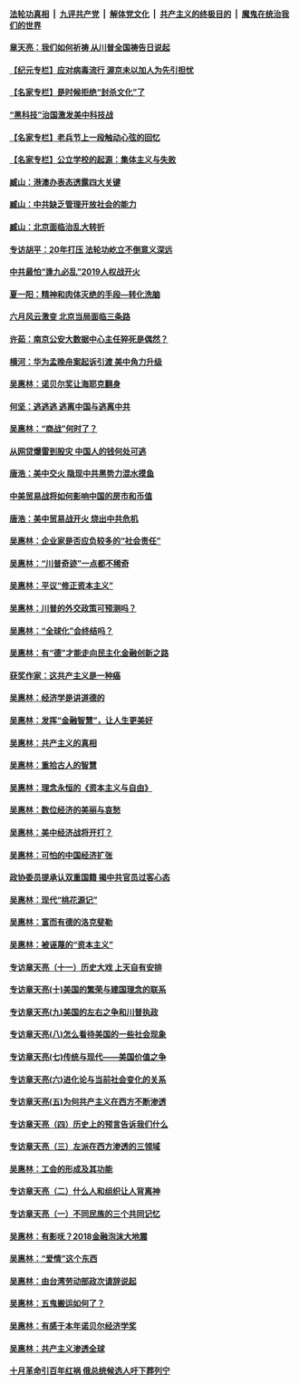 ####  [法轮功真相](../../../../basic/blob/master/README.md?t=05081431) &nbsp;|&nbsp; [九评共产党](../../../../9ping.md/blob/master/README.md?t=05081431) &nbsp;|&nbsp; [解体党文化](../../../../jtdwh.md/blob/master/README.md?t=05081431)  &nbsp;|&nbsp; [共产主义的终极目的](../../../../gczydzjmd.md/blob/master/README.md?t=05081431) &nbsp;|&nbsp; [魔鬼在统治我们的世界](../../../../mgztzwmdsj.md/blob/master/README.md?t=05081431) 

#### [章天亮：我们如何祈祷 从川普全国祷告日说起](../pages/nsc423/n11944627.md?t=05081431) 

#### [【纪元专栏】应对病毒流行 渥京未以加人为先引担忧](../pages/nsc423/n11875714.md?t=05081431) 

#### [【名家专栏】是时候拒绝“封杀文化”了](../pages/nsc423/n11814093.md?t=05081431) 

#### [“黑科技”治国激发美中科技战](../pages/nsc423/n11638056.md?t=05081431) 

#### [【名家专栏】老兵节上一段触动心弦的回忆](../pages/nsc423/n11646016.md?t=05081431) 

#### [【名家专栏】公立学校的起源：集体主义与失败](../pages/nsc423/n11601833.md?t=05081431) 

#### [臧山：港澳办表态透露四大关键](../pages/nsc423/n11421628.md?t=05081431) 

#### [臧山：中共缺乏管理开放社会的能力](../pages/nsc423/n11407457.md?t=05081431) 

#### [臧山：北京面临治乱大转折](../pages/nsc423/n11406895.md?t=05081431) 

#### [专访胡平：20年打压 法轮功屹立不倒意义深远](../pages/nsc423/n11398800.md?t=05081431) 

#### [中共最怕“逢九必乱”2019人权战开火](../pages/nsc423/n11385248.md?t=05081431) 

#### [夏一阳：精神和肉体灭绝的手段—转化洗脑](../pages/nsc423/n11368250.md?t=05081431) 

#### [六月风云激变 北京当局面临三条路](../pages/nsc423/n11313668.md?t=05081431) 

#### [许茹：南京公安大数据中心主任猝死是偶然？](../pages/nsc423/n11064744.md?t=05081431) 

#### [横河：华为孟晚舟案起诉引渡 美中角力升级](../pages/nsc423/n11027230.md?t=05081431) 

#### [吴惠林：诺贝尔奖让海耶克翻身](../pages/nsc423/n10890049.md?t=05081431) 

#### [何坚：逃逃逃 逃离中国与逃离中共](../pages/nsc423/n10592891.md?t=05081431) 

#### [吴惠林：“商战”何时了？](../pages/nsc423/n10573558.md?t=05081431) 

#### [从网贷爆雷到股灾 中国人的钱何处可逃](../pages/nsc423/n10572800.md?t=05081431) 

#### [唐浩：美中交火 隐现中共黑势力混水摸鱼](../pages/nsc423/n10544040.md?t=05081431) 

#### [中美贸易战将如何影响中国的房市和币值](../pages/nsc423/n10543697.md?t=05081431) 

#### [唐浩：美中贸易战开火 烧出中共危机](../pages/nsc423/n10540126.md?t=05081431) 

#### [吴惠林：企业家是否应负较多的“社会责任”](../pages/nsc423/n10535022.md?t=05081431) 

#### [吴惠林：“川普奇迹”一点都不稀奇](../pages/nsc423/n10512808.md?t=05081431) 

#### [吴惠林：平议“修正资本主义”](../pages/nsc423/n10495724.md?t=05081431) 

#### [吴惠林：川普的外交政策可预测吗？](../pages/nsc423/n10462387.md?t=05081431) 

#### [吴惠林：“全球化”会终结吗？](../pages/nsc423/n10452838.md?t=05081431) 

#### [吴惠林：有“德”才能走向民主化金融创新之路](../pages/nsc423/n10432292.md?t=05081431) 

#### [获奖作家：这共产主义是一种癌](../pages/nsc423/n10431541.md?t=05081431) 

#### [吴惠林：经济学是讲道德的](../pages/nsc423/n10398014.md?t=05081431) 

#### [吴惠林：发挥“金融智慧”，让人生更美好](../pages/nsc423/n10375019.md?t=05081431) 

#### [吴惠林：共产主义的真相](../pages/nsc423/n10351394.md?t=05081431) 

#### [吴惠林：重拾古人的智慧](../pages/nsc423/n10337691.md?t=05081431) 

#### [吴惠林：理念永恒的《资本主义与自由》](../pages/nsc423/n10316274.md?t=05081431) 

#### [吴惠林：数位经济的美丽与哀愁](../pages/nsc423/n10292946.md?t=05081431) 

#### [吴惠林：美中经济战将开打？](../pages/nsc423/n10258825.md?t=05081431) 

#### [吴惠林：可怕的中国经济扩张](../pages/nsc423/n10219147.md?t=05081431) 

#### [政协委员提承认双重国籍 揭中共官员过客心态](../pages/nsc423/n10208809.md?t=05081431) 

#### [吴惠林：现代“桃花源记”](../pages/nsc423/n10185234.md?t=05081431) 

#### [吴惠林：富而有德的洛克斐勒](../pages/nsc423/n10142264.md?t=05081431) 

#### [吴惠林：被诬蔑的“资本主义”](../pages/nsc423/n10124816.md?t=05081431) 

#### [专访章天亮（十一）历史大戏 上天自有安排](../pages/nsc423/n10094905.md?t=05081431) 

#### [专访章天亮(十)美国的繁荣与建国理念的联系](../pages/nsc423/n10094899.md?t=05081431) 

#### [专访章天亮(九)美国的左右之争和川普执政](../pages/nsc423/n10094889.md?t=05081431) 

#### [专访章天亮(八)怎么看待美国的一些社会现象](../pages/nsc423/n10094857.md?t=05081431) 

#### [专访章天亮(七)传统与现代——美国价值之争](../pages/nsc423/n10093140.md?t=05081431) 

#### [专访章天亮(六)进化论与当前社会变化的关系](../pages/nsc423/n10092036.md?t=05081431) 

#### [专访章天亮(五)为何共产主义在西方不断渗透](../pages/nsc423/n10083620.md?t=05081431) 

#### [专访章天亮（四）历史上的预言告诉我们什么](../pages/nsc423/n10083606.md?t=05081431) 

#### [专访章天亮（三）左派在西方渗透的三领域](../pages/nsc423/n10081115.md?t=05081431) 

#### [吴惠林：工会的形成及其功能](../pages/nsc423/n10080633.md?t=05081431) 

#### [专访章天亮（二）什么人和组织让人背离神](../pages/nsc423/n10076637.md?t=05081431) 

#### [专访章天亮（一）不同民族的三个共同记忆](../pages/nsc423/n10074188.md?t=05081431) 

#### [吴惠林：有影呒？2018金融泡沫大地震](../pages/nsc423/n10040534.md?t=05081431) 

#### [吴惠林：“爱情”这个东西](../pages/nsc423/n10019423.md?t=05081431) 

#### [吴惠林：由台湾劳动部政次请辞说起](../pages/nsc423/n9979679.md?t=05081431) 

#### [吴惠林：五鬼搬运如何了？](../pages/nsc423/n9925338.md?t=05081431) 

#### [吴惠林：有感于本年诺贝尔经济学奖](../pages/nsc423/n9871883.md?t=05081431) 

#### [吴惠林：共产主义渗透全球](../pages/nsc423/n9812748.md?t=05081431) 

#### [十月革命引百年红祸 俄总统候选人吁下葬列宁](../pages/nsc423/n9810182.md?t=05081431) 

